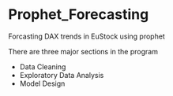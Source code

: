 # Prophet_Forecasting
Forcasting DAX trends in EuStock using prophet

There are three major sections in the program

- Data Cleaning
- Exploratory Data Analysis
- Model Design
